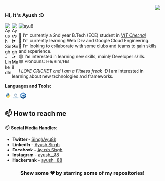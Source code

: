 <img align='right' src="https://github-readme-stats.vercel.app/api?username=ayu8&show_icons=true&hide_rank=true&title_color=00ff41&icon_color=82eefd&text_color=afafaf&bg_color=151515">

### Hi, It's Ayush :D
<a href="https://www.linkedin.com/in/ayush-singh-3395111a6/">
  <img align="left" alt="Ayush Singh - LinkedIn" width="22px" src="https://cdn.jsdelivr.net/npm/simple-icons@v3/icons/linkedin.svg"/>
</a>
<a href="mailto:singhayush873@gmail.com">
  <img align="left" alt="Ayush Singh - Mail" width="22px" src="https://img.icons8.com/ios-glyphs/30/000000/new-post.png"/>
</a>

<img src="https://komarev.com/ghpvc/?username=ayu8" alt="ayu8"/>

- 🔭 I’m currently a 2nd year B.Tech (ECE) student in [_VIT Chennai_](http://chennai.vit.ac.in/)
- 🌱 I’m currently learning Web Dev and Google Cloud Engineering.
- 👯 I’m looking to collaborate with some clubs and teams to gain skills and experience.
- 😄 I'm interested in learning new skills, mainly Developer skills.
- 😄 Pronouns: He/Him/His

_I LOVE CRICKET and I am a Fitness freak :D_
I am interested in learning about new technologies and frameworks.

**Languages and Tools:**  

<code><img height="20" src="https://raw.githubusercontent.com/github/explore/80688e429a7d4ef2fca1e82350fe8e3517d3494d/topics/python/python.png"></code>
<code><img height="20" src="https://raw.githubusercontent.com/github/explore/80688e429a7d4ef2fca1e82350fe8e3517d3494d/topics/c/c.png"></code>
<code><img height="20" src="https://raw.githubusercontent.com/github/explore/80688e429a7d4ef2fca1e82350fe8e3517d3494d/topics/cpp/cpp.png"></code>

## 📫 How to reach me
 📫 **Social Media Handles**:
- **Twitter** - [SinghAyu88](https://twitter.com/SinghAyu88)
- **LinkedIn** - [Ayush Singh](https://www.linkedin.com/in/ayush-singh-3395111a6/)
- **Facebook** - [Ayush Singh](https://www.facebook.com/mr.ayush8/)
- **Instagram** - [ayush__88](https://www.instagram.com/ayush__88)
- **Hackerrank** - [ayush__88](https://www.hackerrank.com/ayush__88)

<div align="center">

### Show some ❤️ by starring some of my repositories!

</div>

